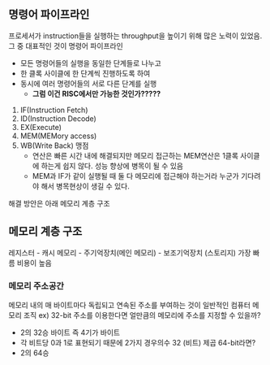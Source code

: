 ## 명령어 파이프라인
프로세서가 instruction들을 실행하는 throughput을 높이기 위해 많은 노력이 있었음.
그 중 대표적인 것이 명령어 파이프라인
* 모든 명령어들의 실행을 동일한 단계들로 나누고
* 한 클록 사이클에 한 단계씩 진행하도록 하여
* 동시에 여러 명령어들의 서로 다른 단계를 실행
	* **그럼 이건 RISC에서만 가능한 것인가?????**
1. IF(Instruction Fetch)
2. ID(Instruction Decode)
3. EX(Execute)
4. MEM(MEMory access)
5. WB(Write Back)
맹점
	- 연산은 빠른 시간 내에 해결되지만 메모리 접근하는 MEM연산은 1클록 사이클에 하는게 쉽지 않다. 성능 향상에 병목이 될 수 있음
	- MEM과 IF가 같이 실행될 때 둘 다 메모리에 접근해야 하는거라 누군가 기다려야 해서 병목현상이 생길 수 있다.

해결 방안은 아래 메모리 계층 구조

## 메모리 계층 구조
레지스터 - 캐시 메모리 - 주기억장치(메인 메모리) - 보조기억장치 (스토리지)
가장 빠름
비용이 높음

### 메모리 주소공간
메모리 내의 매 바이트마다 독립되고 연속된 주소를 부여하는 것이 일반적인 컴퓨터 메모리 조직
ex) 32-bit 주소를 이용한다면 얼만큼의 메모리에 주소를 지정할 수 있을까?
- 2의 32승 바이트 즉 4기가 바이트
- 각 비트당 0과 1로 표현되기 때문에 2가지 경우의수  32 (비트)  제곱
64-bit라면?
- 2의 64승